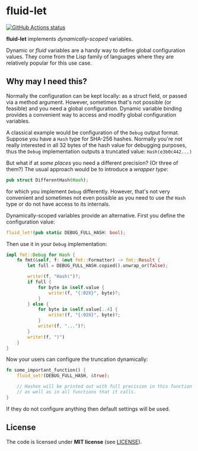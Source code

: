 fluid-let
=========

<a href="https://github.com/ilammy/fluid-let"><img alt="GitHub Actions status" src="https://github.com/ilammy/fluid-let/workflows/main/badge.svg"></a>

**fluid-let** implements _dynamically-scoped_ variables.

Dynamic or _fluid_ variables are
a handy way to define global configuration values.
They come from the Lisp family of languages
where they are relatively popular for this use case.

## Why may I need this?

Normally the configuration can be kept locally:
as a struct field, or passed via a method argument.
However, sometimes that's not possible (or feasible)
and you need a global configuration.
Dynamic variable binding provides a convenient way
to access and modify global configuration variables.

A classical example would be
configuration of the `Debug` output format.
Suppose you have a `Hash` type for SHA-256 hashes.
Normally you're not really interested in all 32 bytes
of the hash value for debugging purposes,
thus the `Debug` implementation outputs a truncated value:
`Hash(e3b0c442...)`

But what if at _some places_ you need a different precision?
(Or three of them?)
The usual approach would be to introduce a _wrapper type_:

```rust
pub struct DifferentHash(Hash);
```

for which you implement `Debug` differently.
However, that's not very convenient
and sometimes not even possible
as you need to use _the_ `Hash` type
or do not have access to its internals.

Dynamically-scoped variables provide an alternative.
First you define the configuration value:

```rust
fluid_let!(pub static DEBUG_FULL_HASH: bool);
```

Then use it in your `Debug` implementation:

```rust
impl fmt::Debug for Hash {
    fn fmt(&self, f: &mut fmt::Formatter) -> fmt::Result {
        let full = DEBUG_FULL_HASH.copied().unwrap_or(false);

        write!(f, "Hash(")?;
        if full {
            for byte in &self.value {
                write!(f, "{:02X}", byte)?;
            }
        } else {
            for byte in &self.value[..4] {
                write!(f, "{:02X}", byte)?;
            }
            write!(f, "...")?;
        }
        write!(f, ")")
    }
}
```

Now your users can configure the truncation dynamically:

```rust
fn some_important_function() {
    fluid_set!(DEBUG_FULL_HASH, &true);

    // Hashes will be printed out with full precision in this function
    // as well as in all functions that it calls.
}
```

If they do not configure anything
then default settings will be used.

## License

The code is licensed under **MIT license** (see [LICENSE](LICENSE)).
